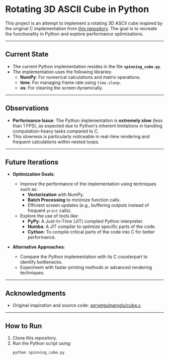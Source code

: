 # Rotating 3D ASCII Cube in Python

This project is an attempt to implement a rotating 3D ASCII cube inspired by the original C implementation from [this repository](https://github.com/servetgulnaroglu/cube.c/tree/master). The goal is to recreate the functionality in Python and explore performance optimizations.

---

## Current State

- The current Python implementation resides in the file **`spinning_cube.py`**.
- The implementation uses the following libraries:
  - **NumPy**: For numerical calculations and matrix operations.
  - **time**: For managing frame rate using `time.sleep`.
  - **os**: For clearing the screen dynamically.

---

## Observations

- **Performance Issue**: The Python implementation is **extremely slow** (less than 1 FPS), as expected due to Python's inherent limitations in handling computation-heavy tasks compared to C.
- This slowness is particularly noticeable in real-time rendering and frequent calculations within nested loops.

---

## Future Iterations

- **Optimization Goals**:
  - Improve the performance of the implementation using techniques such as:
    - **Vectorization** with NumPy.
    - **Batch Processing** to minimize function calls.
    - Efficient screen updates (e.g., buffering outputs instead of frequent `print` calls).
  - Explore the use of tools like:
    - **PyPy**: A Just-In-Time (JIT) compiled Python interpreter.
    - **Numba**: A JIT compiler to optimize specific parts of the code.
    - **Cython**: To compile critical parts of the code into C for better performance.

- **Alternative Approaches**:
  - Compare the Python implementation with its C counterpart to identify bottlenecks.
  - Experiment with faster printing methods or advanced rendering techniques.

---

## Acknowledgments

- Original inspiration and source code: [servetgulnaroglu/cube.c](https://github.com/servetgulnaroglu/cube.c/tree/master)

---

## How to Run

1. Clone this repository.
2. Run the Python script using:
   ```bash
   python spinning_cube.py
